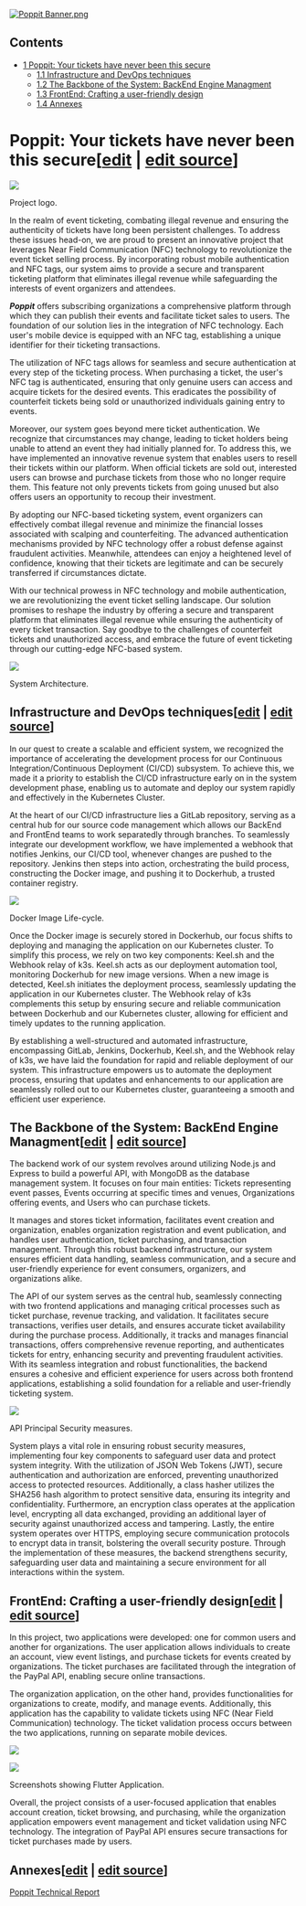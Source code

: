 [![Poppit Banner.png](images/Poppit\_Banner.png)](/pti/index.php/File:Poppit_Banner.png)

## Contents

* [1 Poppit: Your tickets have never been this secure](#Poppit:_Your_tickets_have_never_been_this_secure)
  + [1.1 Infrastructure and DevOps techniques](#Infrastructure_and_DevOps_techniques)
  + [1.2 The Backbone of the System: BackEnd Engine Managment](#The_Backbone_of_the_System:_BackEnd_Engine_Managment)
  + [1.3 FrontEnd: Crafting a user-friendly design](#FrontEnd:_Crafting_a_user-friendly_design)
  + [1.4 Annexes](#Annexes)

# Poppit: Your tickets have never been this secure[[edit](/pti/index.php?title=Categor%C3%ADa:Poppit&veaction=edit&section=1 "Edit section: Poppit: Your tickets have never been this secure") | [edit source](/pti/index.php?title=Categor%C3%ADa:Poppit&action=edit&section=1 "Edit section: Poppit: Your tickets have never been this secure")]

[![](images/225px-Applogo.png)](/pti/index.php/File:Applogo.png)

Project logo.

In the realm of event ticketing, combating illegal revenue and ensuring the authenticity of tickets have long been persistent challenges. To address these issues head-on, we are proud to present an innovative project that leverages Near Field Communication (NFC) technology to revolutionize the event ticket selling process. By incorporating robust mobile authentication and NFC tags, our system aims to provide a secure and transparent ticketing platform that eliminates illegal revenue while safeguarding the interests of event organizers and attendees.

***Poppit*** offers subscribing organizations a comprehensive platform through which they can publish their events and facilitate ticket sales to users. The foundation of our solution lies in the integration of NFC technology. Each user's mobile device is equipped with an NFC tag, establishing a unique identifier for their ticketing transactions.

The utilization of NFC tags allows for seamless and secure authentication at every step of the ticketing process. When purchasing a ticket, the user's NFC tag is authenticated, ensuring that only genuine users can access and acquire tickets for the desired events. This eradicates the possibility of counterfeit tickets being sold or unauthorized individuals gaining entry to events.

Moreover, our system goes beyond mere ticket authentication. We recognize that circumstances may change, leading to ticket holders being unable to attend an event they had initially planned for. To address this, we have implemented an innovative revenue system that enables users to resell their tickets within our platform. When official tickets are sold out, interested users can browse and purchase tickets from those who no longer require them. This feature not only prevents tickets from going unused but also offers users an opportunity to recoup their investment.

By adopting our NFC-based ticketing system, event organizers can effectively combat illegal revenue and minimize the financial losses associated with scalping and counterfeiting. The advanced authentication mechanisms provided by NFC technology offer a robust defense against fraudulent activities. Meanwhile, attendees can enjoy a heightened level of confidence, knowing that their tickets are legitimate and can be securely transferred if circumstances dictate.

With our technical prowess in NFC technology and mobile authentication, we are revolutionizing the event ticket selling landscape. Our solution promises to reshape the industry by offering a secure and transparent platform that eliminates illegal revenue while ensuring the authenticity of every ticket transaction. Say goodbye to the challenges of counterfeit tickets and unauthorized access, and embrace the future of event ticketing through our cutting-edge NFC-based system.

[![](images/800px-Arquitectura\_1.png)](/pti/index.php/File:Arquitectura_1.png)

System Architecture.

## Infrastructure and DevOps techniques[[edit](/pti/index.php?title=Categor%C3%ADa:Poppit&veaction=edit&section=2 "Edit section: Infrastructure and DevOps techniques") | [edit source](/pti/index.php?title=Categor%C3%ADa:Poppit&action=edit&section=2 "Edit section: Infrastructure and DevOps techniques")]

In our quest to create a scalable and efficient system, we recognized the importance of accelerating the development process for our Continuous Integration/Continuous Deployment (CI/CD) subsystem. To achieve this, we made it a priority to establish the CI/CD infrastructure early on in the system development phase, enabling us to automate and deploy our system rapidly and effectively in the Kubernetes Cluster.

At the heart of our CI/CD infrastructure lies a GitLab repository, serving as a central hub for our source code management which allows our BackEnd and FrontEnd teams to work separatedly through branches. To seamlessly integrate our development workflow, we have implemented a webhook that notifies Jenkins, our CI/CD tool, whenever changes are pushed to the repository. Jenkins then steps into action, orchestrating the build process, constructing the Docker image, and pushing it to Dockerhub, a trusted container registry.

[![](images/341px-Image\_life-cycle.png)](/pti/index.php/File:Image_life-cycle.png)

Docker Image Life-cycle.

Once the Docker image is securely stored in Dockerhub, our focus shifts to deploying and managing the application on our Kubernetes cluster. To simplify this process, we rely on two key components: Keel.sh and the Webhook relay of k3s. Keel.sh acts as our deployment automation tool, monitoring Dockerhub for new image versions. When a new image is detected, Keel.sh initiates the deployment process, seamlessly updating the application in our Kubernetes cluster. The Webhook relay of k3s complements this setup by ensuring secure and reliable communication between Dockerhub and our Kubernetes cluster, allowing for efficient and timely updates to the running application.

By establishing a well-structured and automated infrastructure, encompassing GitLab, Jenkins, Dockerhub, Keel.sh, and the Webhook relay of k3s, we have laid the foundation for rapid and reliable deployment of our system. This infrastructure empowers us to automate the deployment process, ensuring that updates and enhancements to our application are seamlessly rolled out to our Kubernetes cluster, guaranteeing a smooth and efficient user experience.

## The Backbone of the System: BackEnd Engine Managment[[edit](/pti/index.php?title=Categor%C3%ADa:Poppit&veaction=edit&section=3 "Edit section: The Backbone of the System: BackEnd Engine Managment") | [edit source](/pti/index.php?title=Categor%C3%ADa:Poppit&action=edit&section=3 "Edit section: The Backbone of the System: BackEnd Engine Managment")]

The backend work of our system revolves around utilizing Node.js and Express to build a powerful API, with MongoDB as the database management system. It focuses on four main entities: Tickets representing event passes, Events occurring at specific times and venues, Organizations offering events, and Users who can purchase tickets.

It manages and stores ticket information, facilitates event creation and organization, enables organization registration and event publication, and handles user authentication, ticket purchasing, and transaction management. Through this robust backend infrastructure, our system ensures efficient data handling, seamless communication, and a secure and user-friendly experience for event consumers, organizers, and organizations alike.

The API of our system serves as the central hub, seamlessly connecting with two frontend applications and managing critical processes such as ticket purchase, revenue tracking, and validation. It facilitates secure transactions, verifies user details, and ensures accurate ticket availability during the purchase process. Additionally, it tracks and manages financial transactions, offers comprehensive revenue reporting, and authenticates tickets for entry, enhancing security and preventing fraudulent activities. With its seamless integration and robust functionalities, the backend ensures a cohesive and efficient experience for users across both frontend applications, establishing a solid foundation for a reliable and user-friendly ticketing system.

[![](images/385px-Security-items.png)](/pti/index.php/File:Security-items.png)

API Principal Security measures.

System plays a vital role in ensuring robust security measures, implementing four key components to safeguard user data and protect system integrity. With the utilization of JSON Web Tokens (JWT), secure authentication and authorization are enforced, preventing unauthorized access to protected resources. Additionally, a class hasher utilizes the SHA256 hash algorithm to protect sensitive data, ensuring its integrity and confidentiality. Furthermore, an encryption class operates at the application level, encrypting all data exchanged, providing an additional layer of security against unauthorized access and tampering. Lastly, the entire system operates over HTTPS, employing secure communication protocols to encrypt data in transit, bolstering the overall security posture. Through the implementation of these measures, the backend strengthens security, safeguarding user data and maintaining a secure environment for all interactions within the system.

## FrontEnd: Crafting a user-friendly design[[edit](/pti/index.php?title=Categor%C3%ADa:Poppit&veaction=edit&section=4 "Edit section: FrontEnd: Crafting a user-friendly design") | [edit source](/pti/index.php?title=Categor%C3%ADa:Poppit&action=edit&section=4 "Edit section: FrontEnd: Crafting a user-friendly design")]

In this project, two applications were developed: one for common users and another for organizations. The user application allows individuals to create an account, view event listings, and purchase tickets for events created by organizations. The ticket purchases are facilitated through the integration of the PayPal API, enabling secure online transactions.

The organization application, on the other hand, provides functionalities for organizations to create, modify, and manage events. Additionally, this application has the capability to validate tickets using NFC (Near Field Communication) technology. The ticket validation process occurs between the two applications, running on separate mobile devices.

[![](images/270px-Nfc.png)](/pti/index.php/File:Nfc.png)

[![](images/504px-Phone2.png)](/pti/index.php/File:Phone2.png)

Screenshots showing Flutter Application.

Overall, the project consists of a user-focused application that enables account creation, ticket browsing, and purchasing, while the organization application empowers event management and ticket validation using NFC technology. The integration of PayPal API ensures secure transactions for ticket purchases made by users.

## Annexes[[edit](/pti/index.php?title=Categor%C3%ADa:Poppit&veaction=edit&section=5 "Edit section: Annexes") | [edit source](/pti/index.php?title=Categor%C3%ADa:Poppit&action=edit&section=5 "Edit section: Annexes")]

[Poppit Technical Report](https://mwiki.fib.upc.edu/pti/images/0/01/Mem%C3%B2ria.pdf)
